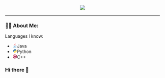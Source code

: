 <div align="center">
  <img src="./assets/Banner.png"/>
</div>

---

### :man_technologist: About Me: 
Languages I know:
  - <img src="./assets/java-icon.svg" width="15" height="15">Java
  - <img src="./assets/python-icon.svg" width="15" height="15">Python
  - <img src="./assets/cplusplus-icon.svg" width="15" height="15">C++

### Hi there 👋

<!--
**Creeper76/creeper76** is a ✨ _special_ ✨ repository because its `README.md` (this file) appears on your GitHub profile.

Here are some ideas to get you started:

- 🔭 I’m currently working on ...
- 🌱 I’m currently learning ...
- 👯 I’m looking to collaborate on ...
- 🤔 I’m looking for help with ...
- 💬 Ask me about ...
- 📫 How to reach me: ...
- 😄 Pronouns: ...
- ⚡ Fun fact: ...
-->
